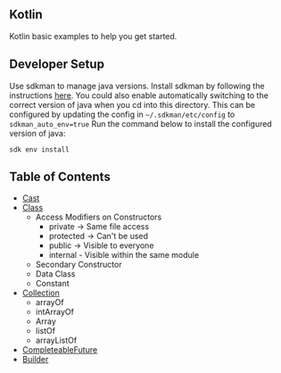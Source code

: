 ## Kotlin
Kotlin basic examples to help you get started.

## Developer Setup

Use sdkman to manage java versions. Install sdkman by following the instructions [here](https://sdkman.io/install).
You could also enable automatically switching to the correct version of java when you cd into this directory.
This can be configured by updating the config in `~/.sdkman/etc/config` to `sdkman_auto_env=true`
Run the command below to install the configured version of java:

    sdk env install


## Table of Contents

* [Cast](src/main/kotlin/Cast.kt)
* [Class](src/main/kotlin/Class.kt)
  * Access Modifiers on Constructors
    * private -> Same file access
    * protected -> Can't be used
    * public -> Visible to everyone
    * internal - Visible within the same module
  * Secondary Constructor
  * Data Class
  * Constant
* [Collection](src/main/kotlin/Collection.kt)
  * arrayOf
  * intArrayOf
  * Array
  * listOf
  * arrayListOf
* [CompleteableFuture](src/main/kotlin/CompletableFuture.kt)
* [Builder](src/main/kotlin/Builder.kt)